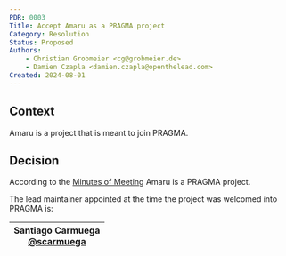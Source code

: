 ```yaml
---
PDR: 0003
Title: Accept Amaru as a PRAGMA project
Category: Resolution
Status: Proposed 
Authors:
    - Christian Grobmeier <cg@grobmeier.de>
    - Damien Czapla <damien.czapla@openthelead.com>
Created: 2024-08-01
---
```


## Context

Amaru is a project that is meant to join PRAGMA.

## Decision

According to the [Minutes of Meeting](https://github.com/pragma-org/PDRs/blob/main/PDR-0004-Resolution-Accept-Amaru/20240418_Meeting_Minutes_PRAGMA_Administrative_Board_signed.pdf) Amaru is a PRAGMA project.

The lead maintainer appointed at the time the project was welcomed into PRAGMA is:

| Santiago Carmuega <br/> [@scarmuega][] |
| ---                               |        

[@scarmuega]: https://github.com/scarmuega

